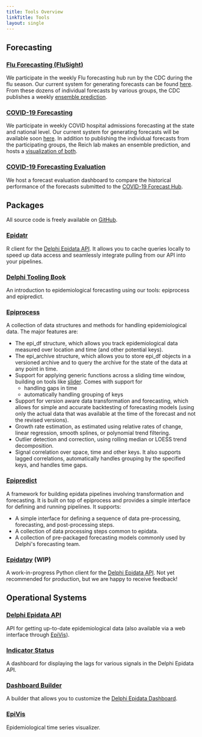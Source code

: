 ```yaml
---
title: Tools Overview
linkTitle: Tools
layout: single
---
```


## Forecasting

### [Flu Forecasting (FluSight)](https://www.cdc.gov/flu/weekly/flusight/index.html)

We participate in the weekly Flu forecasting hub run by the CDC during the flu season.
Our current system for generating forecasts can be found [here](https://github.com/cmu-delphi/flu-hosp-forecast/).
From these dozens of individual forecasts by various groups, the CDC publishes a weekly [ensemble prediction](https://www.cdc.gov/flu/weekly/flusight/flu-forecasts.htm).

### [COVID-19 Forecasting](https://covid19forecasthub.org/)

We participate in weekly COVID hospital admissions forecasting at the state and national level.
Our current system for generating forecasts will be available soon [here](https://github.com/cmu-delphi/covid-hosp-forecast).
In addition to publishing the individual forecasts from the participating groups, the Reich lab makes an ensemble prediction, and hosts a [visualization of both](https://viz.covid19forecasthub.org).

### [COVID-19 Forecasting Evaluation](https://delphi.cmu.edu/forecast-eval/)

We host a forecast evaluation dashboard to compare the historical performance of the forecasts submitted to the [COVID-19 Forecast Hub](https://covid19forecasthub.org/).

## Packages

All source code is freely available on [GitHub](https://github.com/cmu-delphi/).

### [Epidatr](https://cmu-delphi.github.io/epidatr/)

R client for the [Delphi Epidata API](https://cmu-delphi.github.io/delphi-epidata/).
It allows you to cache queries locally to speed up data access and seamlessly integrate pulling from our API into your pipelines.

### [Delphi Tooling Book](https://cmu-delphi.github.io/delphi-tooling-book/)

An introduction to epidemiological forecasting using our tools: epiprocess and epipredict.

### [Epiprocess](https://cmu-delphi.github.io/epiprocess/)

A collection of data structures and methods for handling epidemiological data.
The major features are:
- The epi_df structure, which allows you track epidemiological data measured over location and time (and other potential keys).
- The epi_archive structure, which allows you to store epi_df objects in a versioned archive and to query the archive for the state of the data at any point in time.
- Support for applying generic functions across a sliding time window, building on tools like [slider](https://slider.r-lib.org/). Comes with support for
  - handling gaps in time
  - automatically handling grouping of keys
- Support for version aware data transformation and forecasting, which allows for simple and accurate backtesting of forecasting models (using only the actual data that was available at the time of the forecast and not the revised versions).
- Growth rate estimation, as estimated using relative rates of change, linear regression, smooth splines, or polynomial trend filtering.
- Outlier detection and correction, using rolling median or LOESS trend decomposition.
- Signal correlation over space, time and other keys. It also supports lagged correlations, automatically handles grouping by the specified keys, and handles time gaps.

### [Epipredict](https://cmu-delphi.github.io/epipredict/)

A framework for building epidata pipelines involving transformation and forecasting. It is built on top of epiprocess and provides a simple interface for defining and running pipelines. It supports:
- A simple interface for defining a sequence of data pre-processing, forecasting, and post-processing steps.
- A collection of data processing steps common to epidata.
- A collection of pre-packaged forecasting models commonly used by Delphi's forecasting team.

### [Epidatpy](https://github.com/cmu-delphi/epidatpy) (WIP)

A work-in-progress Python client for the [Delphi Epidata API](https://cmu-delphi.github.io/delphi-epidata/).
Not yet recommended for production, but we are happy to receive feedback!

## Operational Systems

### [Delphi Epidata API](https://github.com/cmu-delphi/delphi-epidata)

API for getting up-to-date epidemiological data (also available via a web interface through [EpiVis](https://delphi.cmu.edu/epivis/epivis.html)).

### [Indicator Status](https://delphi.cmu.edu/covidcast/indicator-status/)

A dashboard for displaying the lags for various signals in the Delphi Epidata API.

### [Dashboard Builder](https://delphi.cmu.edu/covidcast/dashboard)

A builder that allows you to customize the [Delphi Epidata Dashboard](/covidcast/).

### [EpiVis](https://delphi.cmu.edu/epivis/)

Epidemiological time series visualizer.
